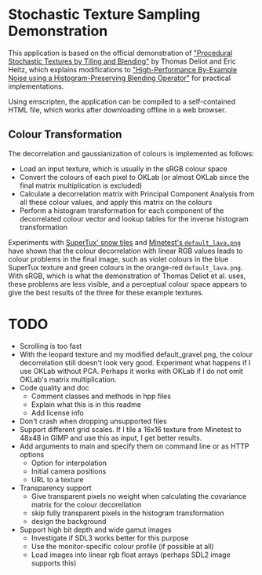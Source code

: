 # Stochastic Texture Sampling Demonstration

This application is based on the official demonstration of
["Procedural Stochastic Textures by Tiling and
Blending"](https://eheitzresearch.wordpress.com/738-2/) by Thomas Deliot and
Eric Heitz, which explains modifications to ["High-Performance By-Example
Noise using a Histogram-Preserving Blending
Operator"](https://eheitzresearch.wordpress.com/722-2/) for practical
implementations.

Using emscripten, the application can be compiled to a self-contained HTML file,
which works after downloading offline in a web browser.


## Colour Transformation

The decorrelation and gaussianization of colours is implemented as follows:
* Load an input texture, which is usually in the sRGB colour space
* Convert the colours of each pixel to OKLab (or almost OKLab since the final
  matrix multiplication is excluded)
* Calculate a decorrelation matrix with Principal Component Analysis from all
  these colour values, and apply this matrix on the colours
* Perform a histogram transformation for each component of the decorrelated
  colour vector and lookup tables for the inverse histogram transformation

Experiments with [SuperTux' snow tiles](https://github.com/SuperTux/supertux/blob/baf72d708b982789c0be8ca912d3b59a76e17c0a/data/images/tiles/snow/convex.png)
and [Minetest's `default_lava.png`](https://github.com/minetest/minetest_game/blob/aeb27c4db6959d20e525f5754b88d107b168e957/mods/default/textures/default_lava.png)
have shown that the colour decorrelation with linear RGB values leads to colour
problems in the final image, such as violet colours in the blue SuperTux
texture and green colours in the orange-red `default_lava.png`.
With sRGB, which is what the demonstration of Thomas Deliot et al. uses, these
problems are less visible, and a perceptual colour space appears to give the
best results of the three for these example textures.



# TODO

* Scrolling is too fast
* With the leopard texture and my modified default_gravel.png,
  the colour decorrelation still doesn't look very
  good. Experiment what happens if I use OKLab without PCA.
  Perhaps it works with OKLab if I do not omit OKLab's matrix multiplication.
* Code quality and doc
  * Comment classes and methods in hpp files
  * Explain what this is in this readme
  * Add license info
* Don't crash when dropping unsupported files
* Support different grid scales. If I tile a 16x16 texture from Minetest to
  48x48 in GIMP and use this as input, I get better results.
* Add arguments to main and specify them on command line or as HTTP options
  * Option for interpolation
  * Initial camera positions
  * URL to a texture
* Transparency support
  * Give transparent pixels no weight when calculating the covariance matrix
    for the colour decorellation
  * skip fully transparent pixels in the histogram transformation
  * design the background
* Support high bit depth and wide gamut images
  * Investigate if SDL3 works better for this purpose
  * Use the monitor-specific colour profile (if possible at all)
  * Load images into linear rgb float arrays (perhaps SDL2 image supports this)
